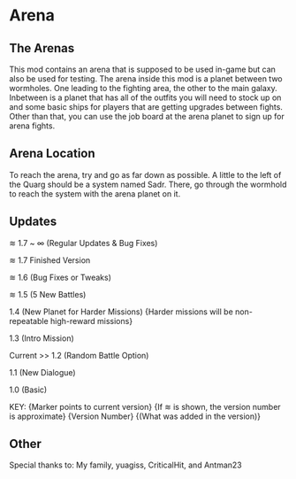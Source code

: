 # Arena

## The Arenas
This mod contains an arena that is supposed to be used in-game but can also be used for testing. The arena inside this mod is a planet between two wormholes. One leading to the fighting area, the other to the main galaxy. Inbetween is a planet that has all of the outfits you will need to stock up on and some basic ships for players that are getting upgrades between fights. Other than that, you can use the job board at the arena planet to sign up for arena fights.

## Arena Location
To reach the arena, try and go as far down as possible. A little to the left of the Quarg should be a system named Sadr. There, go through the wormhold to reach the system with the arena planet on it.

## Updates

≋ 1.7 ~ ∞ (Regular Updates & Bug Fixes)

≋ 1.7 Finished Version

≋ 1.6 (Bug Fixes or Tweaks)

≋ 1.5 (5 New Battles)

1.4 (New Planet for Harder Missions) {Harder missions will be non-repeatable high-reward missions}

1.3 (Intro Mission)

Current >> 1.2 (Random Battle Option)

1.1 (New Dialogue)

1.0 (Basic)

KEY: {Marker points to current version} {If ≋ is shown, the version number is approximate} {Version Number} {(What was added in the version)}

## Other

Special thanks to:
My family, yuagiss, CriticalHit, and Antman23

